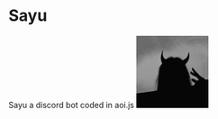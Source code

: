 # Sayu
Sayu a discord bot coded in aoi.js
![](https://github.com/Snipedprox/images/blob/085d746d189539575de3f1873d786f842d5f9200/1acb0c562083718e0ceb194480cafa9b.jpg)
